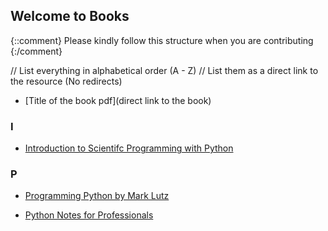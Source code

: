 ## Welcome to <Insert File name> Books

{::comment}
Please kindly follow this structure when you are contributing
{:/comment}

// List everything in alphabetical order (A - Z)
// List them as a direct link to the resource (No redirects)

- [Title of the book pdf](direct link to the book)

### I

- [Introduction to Scientifc Programming with Python](https://library.oapen.org/bitstream/id/56d27e73-e92a-4398-8198-239be7aacc93/2020_Book_IntroductionToScientificProgra.pdf)

### P

- [Programming Python by Mark Lutz](https://drive.google.com/file/d/10HwpG5329blV-dtj61ZgriqZWeehmSw4/view?usp=sharing)

- [Python Notes for Professionals](https://goalkicker.com/PythonBook/)
